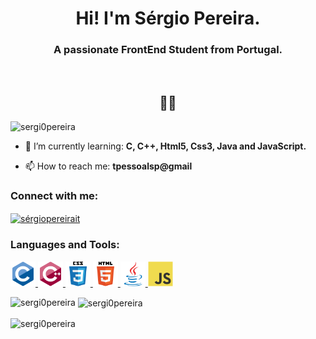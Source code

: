 <h1 align="center">Hi! I'm Sérgio Pereira.</h1>
<h3 align="center">A passionate FrontEnd Student from Portugal.</h3>
<br>
<h2 align="center" size="large">👨‍💻</h2>

<p align="left"> <img src="https://komarev.com/ghpvc/?username=sergi0pereira&label=Profile%20views&color=0e75b6&style=flat" alt="sergi0pereira" /> </p>

- 🌱 I’m currently learning: **C, C++, Html5, Css3, Java and JavaScript.**

- 📫 How to reach me: **tpessoalsp@gmail**

<h3 align="left">Connect with me:</h3>
<p align="left">
<a href="https://linkedin.com/in/sérgiopereirait" target="blank"><img align="center" src="https://raw.githubusercontent.com/rahuldkjain/github-profile-readme-generator/master/src/images/icons/Social/linked-in-alt.svg" alt="sérgiopereirait" height="30" width="40" /></a>
</p>

<h3 align="left">Languages and Tools:</h3>
<p align="left"> <a href="https://www.cprogramming.com/" target="_blank" rel="noreferrer"> <img src="https://raw.githubusercontent.com/devicons/devicon/master/icons/c/c-original.svg" alt="c" width="40" height="40"/> </a> <a href="https://www.w3schools.com/cpp/" target="_blank" rel="noreferrer"> <img src="https://raw.githubusercontent.com/devicons/devicon/master/icons/cplusplus/cplusplus-original.svg" alt="cplusplus" width="40" height="40"/> </a> <a href="https://www.w3schools.com/css/" target="_blank" rel="noreferrer"> <img src="https://raw.githubusercontent.com/devicons/devicon/master/icons/css3/css3-original-wordmark.svg" alt="css3" width="40" height="40"/> </a> <a href="https://www.w3.org/html/" target="_blank" rel="noreferrer"> <img src="https://raw.githubusercontent.com/devicons/devicon/master/icons/html5/html5-original-wordmark.svg" alt="html5" width="40" height="40"/> </a> <a href="https://www.java.com" target="_blank" rel="noreferrer"> <img src="https://raw.githubusercontent.com/devicons/devicon/master/icons/java/java-original.svg" alt="java" width="40" height="40"/> </a> <a href="https://developer.mozilla.org/en-US/docs/Web/JavaScript" target="_blank" rel="noreferrer"> <img src="https://raw.githubusercontent.com/devicons/devicon/master/icons/javascript/javascript-original.svg" alt="javascript" width="40" height="40"/> </a> </p>

<p><img align="left" src="https://github-readme-stats.vercel.app/api/top-langs?username=sergi0pereira&show_icons=true&locale=en&layout=compact" alt="sergi0pereira" /></p>

<p>&nbsp;<img align="center" src="https://github-readme-stats.vercel.app/api?username=sergi0pereira&show_icons=true&locale=en" alt="sergi0pereira" /></p>

<p><img align="center" src="https://github-readme-streak-stats.herokuapp.com/?user=sergi0pereira&" alt="sergi0pereira" /></p>
